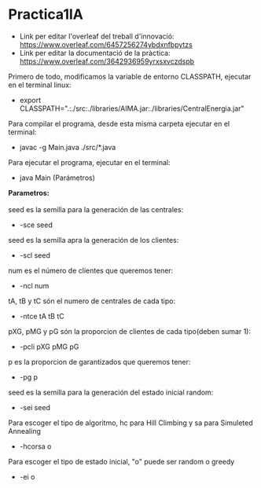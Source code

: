 # Practica1IA

* Link per editar l'overleaf del treball d'innovació: https://www.overleaf.com/6457256274ybdxnfbpytzs
* Link per editar la documentació de la pràctica: https://www.overleaf.com/3642936959yrxsxvczdspb


Primero de todo, modificamos la variable de entorno CLASSPATH, ejecutar en el terminal linux:
* export CLASSPATH=".:./src:./libraries/AIMA.jar:./libraries/CentralEnergia.jar"

Para compilar el programa, desde esta misma carpeta ejecutar en el terminal:<br />
* javac -g Main.java ./src/*.java

Para ejecutar el programa, ejecutar en el terminal:
* java Main (Parámetros)

<strong>Parametros:</strong><br /><br />
seed es la semilla para la generación de las centrales:
* -sce seed<br />

seed es la semilla apra la generación de los clientes:
* -scl seed<br />

num es el número de clientes que queremos tener:
* -ncl num<br />

tA, tB y tC són el numero de centrales de cada tipo:
* -ntce tA tB tC<br />

pXG, pMG y pG són la proporcion de clientes de cada tipo(deben sumar 1):
* -pcli pXG pMG pG<br />

p es la proporcion de garantizados que queremos tener:
* -pg p<br />

seed es la semilla para la generación del estado inicial random:
* -sei seed<br />

Para escoger el tipo de algoritmo, hc para Hill Climbing y sa para Simuleted Annealing
* -hcorsa o<br />

Para escoger el tipo de estado inicial, "o" puede ser random o greedy
* -ei o<br />
